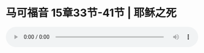 # 马可福音 15章33节-41节 | 耶稣之死

<audio style="width: 100%;" preload="false" controls controlslist="nodownload"><source src="https://cdn.wechat.edu.pl/audio/mp3/2019/191013_003.mp3" type="audio/mpeg">Your browser does not support the audio element.</audio>